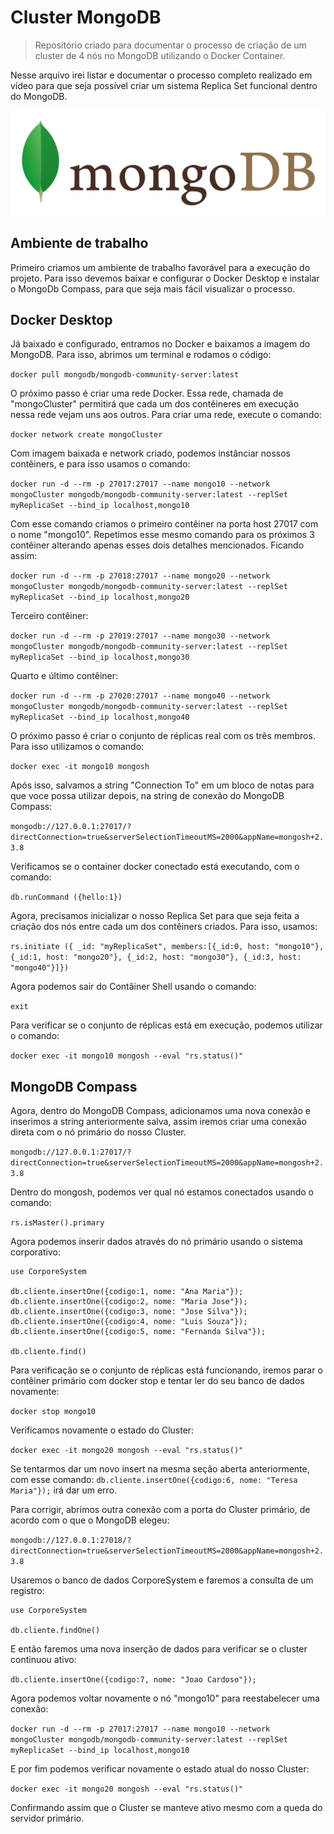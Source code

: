 # Cluster MongoDB

> Repositório criado para documentar o processo de criação de um cluster de 4 nós no MongoDB utilizando o Docker Container.

Nesse arquivo irei listar e documentar o processo completo realizado em vídeo para que seja possível criar um sistema Replica Set funcional dentro do MongoDB.


<p align="center">
<img src="mongodb-capa.png" alt="MongoDB.">
</p>

## Ambiente de trabalho

Primeiro criamos um ambiente de trabalho favorável para a execução do projeto. Para isso devemos baixar e configurar o Docker Desktop e instalar o MongoDb Compass, para que seja mais fácil visualizar o processo.

## Docker Desktop

Já baixado e configurado, entramos no Docker e baixamos a imagem do MongoDB. Para isso, abrimos um terminal e rodamos o código:

``` docker pull mongodb/mongodb-community-server:latest ```

O próximo passo é criar uma rede Docker. Essa rede, chamada de "mongoCluster" permitirá que cada um dos contêineres em execução nessa rede vejam uns aos outros. Para criar uma rede, execute o comando:

``` docker network create mongoCluster ```

Com imagem baixada e network criado, podemos instânciar nossos contêiners, e para isso usamos o comando:

``` docker run -d --rm -p 27017:27017 --name mongo10 --network mongoCluster mongodb/mongodb-community-server:latest --replSet myReplicaSet --bind_ip localhost,mongo10 ```

Com esse comando criamos o primeiro contêiner na porta host 27017 com o nome "mongo10". Repetimos esse mesmo comando para os próximos 3 contêiner alterando apenas esses dois detalhes mencionados. Ficando assim:

``` docker run -d --rm -p 27018:27017 --name mongo20 --network mongoCluster mongodb/mongodb-community-server:latest --replSet myReplicaSet --bind_ip localhost,mongo20 ```

Terceiro contêiner:

``` docker run -d --rm -p 27019:27017 --name mongo30 --network mongoCluster mongodb/mongodb-community-server:latest --replSet myReplicaSet --bind_ip localhost,mongo30 ```

Quarto e último contêiner:

``` docker run -d --rm -p 27020:27017 --name mongo40 --network mongoCluster mongodb/mongodb-community-server:latest --replSet myReplicaSet --bind_ip localhost,mongo40 ```

O próximo passo é criar o conjunto de réplicas real com os três membros. Para isso utilizamos o comando:

``` docker exec -it mongo10 mongosh ```

Após isso, salvamos a string "Connection To" em um bloco de notas para que voce possa utilizar depois, na string de conexão do MongoDB Compass:

``` mongodb://127.0.0.1:27017/?directConnection=true&serverSelectionTimeoutMS=2000&appName=mongosh+2.3.8 ```

Verificamos se o container docker conectado está executando, com o comando:

``` db.runCommand ({hello:1}) ```

Agora, precisamos inicializar o nosso Replica Set para que seja feita a criação dos nós entre cada um dos contêiners criados. Para isso, usamos:

``` rs.initiate ({ _id: "myReplicaSet", members:[{_id:0, host: "mongo10"}, {_id:1, host: "mongo20"}, {_id:2, host: "mongo30"}, {_id:3, host: "mongo40"}]}) ```

Agora podemos sair do Contâiner Shell usando o comando:

``` exit ```

Para verificar se o conjunto de réplicas está em execução, podemos utilizar o comando:

``` docker exec -it mongo10 mongosh --eval "rs.status()" ```

## MongoDB Compass

Agora, dentro do MongoDB Compass, adicionamos uma nova conexão e inserimos a string anteriormente salva, assim iremos criar uma conexão direta com o nó primário do nosso Cluster.

``` mongodb://127.0.0.1:27017/?directConnection=true&serverSelectionTimeoutMS=2000&appName=mongosh+2.3.8 ```

Dentro do mongosh, podemos ver qual nó estamos conectados usando o comando:

``` rs.isMaster().primary ```

Agora podemos inserir dados através do nó primário usando o sistema corporativo:

```
use CorporeSystem

db.cliente.insertOne({codigo:1, nome: "Ana Maria"});
db.cliente.insertOne({codigo:2, nome: "Maria Jose"});
db.cliente.insertOne({codigo:3, nome: "Jose Silva"});
db.cliente.insertOne({codigo:4, nome: "Luis Souza"});
db.cliente.insertOne({codigo:5, nome: "Fernanda Silva"});

db.cliente.find()

```

Para verificação se o conjunto de réplicas está funcionando, iremos parar o contêiner primário com docker stop e tentar ler do seu banco de dados novamente:

``` docker stop mongo10 ```

Verificamos novamente o estado do Cluster:

``` docker exec -it mongo20 mongosh --eval "rs.status()" ```

Se tentarmos dar um novo insert na mesma seção aberta anteriormente, com esse comando:
``` db.cliente.insertOne({codigo:6, nome: "Teresa Maria"}); ```
irá dar um erro.

Para corrigir, abrimos outra conexão com a porta do Cluster primário, de acordo com o que o MongoDB elegeu:

``` mongodb://127.0.0.1:27018/?directConnection=true&serverSelectionTimeoutMS=2000&appName=mongosh+2.3.8 ```

Usaremos o banco de dados CorporeSystem e faremos a consulta de um registro:

```
use CorporeSystem

db.cliente.findOne()
```

E então faremos uma nova inserção de dados para verificar se o cluster continuou ativo:

``` db.cliente.insertOne({codigo:7, nome: "Joao Cardoso"}); ```

Agora podemos voltar novamente o nó "mongo10" para reestabelecer uma conexão:

``` docker run -d --rm -p 27017:27017 --name mongo10 --network mongoCluster mongodb/mongodb-community-server:latest --replSet myReplicaSet --bind_ip localhost,mongo10 ```

E por fim podemos verificar novamente o estado atual do nosso Cluster:

``` docker exec -it mongo20 mongosh --eval "rs.status()" ```

Confirmando assim que o Cluster se manteve ativo mesmo com a queda do servidor primário.
